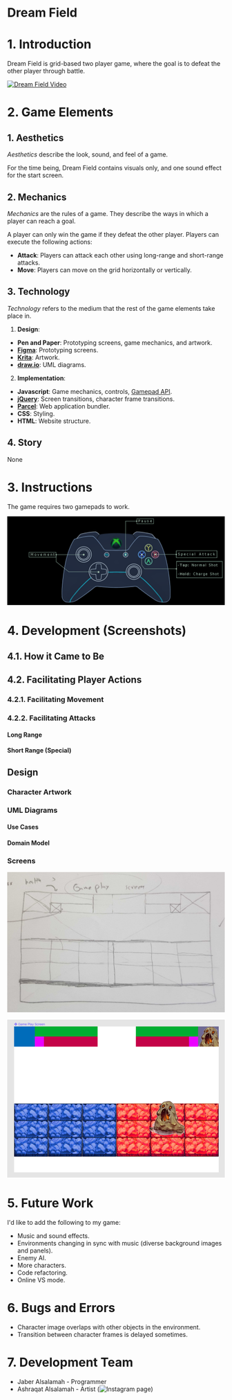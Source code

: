 # Dream Field
# 1. Introduction
Dream Field is grid-based two player game, where the goal is to defeat the other player through battle.

[![Dream Field Video](/Images/Screenshots/Dream-Field-Gameplay.gif)](https://www.youtube.com/watch?v=cC_-I8DO8Rk "Click here to watch a video!")



# 2. Game Elements
## 1. Aesthetics
*Aesthetics* describe the look, sound, and feel of a game.

For the time being, Dream Field contains visuals only, and one sound effect for the start screen.

## 2. Mechanics
*Mechanics* are the rules of a game. They describe the ways in which a player can reach a goal.

A player can only win the game if they defeat the other player. Players can execute the following actions:
* **Attack**: Players can attack each other using long-range and short-range attacks.
* **Move**: Players can move on the grid horizontally or vertically.




## 3. Technology
*Technology* refers to the medium that the rest of the game elements take place in.
1. **Design**: 
 * **Pen and Paper**: Prototyping screens, game mechanics, and artwork.
 * [**Figma**](): Prototyping screens.
 * [**Krita**](https://krita.org/en/): Artwork.
 * [**draw.io**](https://drawio-app.com/): UML diagrams.
 
2. **Implementation**:
 * **Javascript**: Game mechanics, controls, [Gamepad API](https://developer.mozilla.org/en-US/docs/Web/API/Gamepad_API/Using_the_Gamepad_API "Gamepad API").
 * [**jQuery**](https://jquery.com/ "**jQuery**"): Screen transitions, character frame transitions.
 * [**Parcel**](https://parceljs.org/): Web application bundler.
 * **CSS**: Styling.
 * **HTML**: Website structure.


## 4. Story
None
# 3. Instructions
The game requires two gamepads to work.

![Controller Layout](/Images/Screenshots/Controller_Layout.PNG "Controller Layout")


# 4. Development (Screenshots)
## 4.1. How it Came to Be
## 4.2. Facilitating Player Actions
### 4.2.1. Facilitating Movement
### 4.2.2. Facilitating Attacks
#### Long Range
#### Short Range (Special)
## Design
### Character Artwork
### UML Diagrams
#### Use Cases
#### Domain Model
### Screens
![Paper wireframe](/Images/Screenshots/Wireframes/Gameplay%20Wireframe.jpg)

![Figma wireframe](/Images/Screenshots/Wireframes/Fleshed%20out%20wireframe.PNG)

# 5. Future Work
I'd like to add the following to my game:
* Music and sound effects.
* Environments changing in sync with music (diverse background images and panels).
* Enemy AI.
* More characters.
* Code refactoring.
* Online VS mode.

# 6. Bugs and Errors
* Character image overlaps with other objects in the environment.
* Transition between character frames is delayed sometimes.

# 7. Development Team
* Jaber Alsalamah - Programmer
* Ashraqat Alsalamah - Artist (![Instagram page](https://www.instagram.com/ninja_jumipy2011/))
